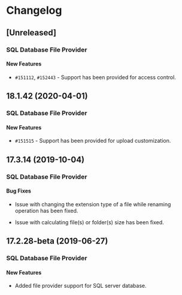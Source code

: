 # Changelog

## [Unreleased]

### SQL Database File Provider

#### New Features

- `#151112`, `#152443` - Support has been provided for access control.

## 18.1.42 (2020-04-01)

### SQL Database File Provider

#### New Features

- `#151515` - Support has been provided for upload customization.

## 17.3.14 (2019-10-04)

### SQL Database File Provider

#### Bug Fixes

- Issue with changing the extension type of a file while renaming operation has been fixed.

- Issue with calculating file(s) or folder(s) size has been fixed.

## 17.2.28-beta (2019-06-27)

### SQL Database File Provider

#### New Features

- Added file provider support for SQL server database.
